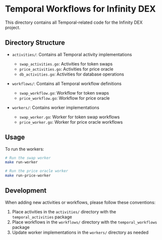 # Temporal Workflows for Infinity DEX

This directory contains all Temporal-related code for the Infinity DEX project.

## Directory Structure

- `activities/`: Contains all Temporal activity implementations
  - `swap_activities.go`: Activities for token swaps
  - `price_activities.go`: Activities for price oracle
  - `db_activities.go`: Activities for database operations

- `workflows/`: Contains all Temporal workflow definitions
  - `swap_workflow.go`: Workflow for token swaps
  - `price_workflow.go`: Workflow for price oracle

- `workers/`: Contains worker implementations
  - `swap_worker.go`: Worker for token swap workflows
  - `price_worker.go`: Worker for price oracle workflows

## Usage

To run the workers:

```bash
# Run the swap worker
make run-worker

# Run the price oracle worker
make run-price-worker
```

## Development

When adding new activities or workflows, please follow these conventions:

1. Place activities in the `activities/` directory with the `temporal_activities` package
2. Place workflows in the `workflows/` directory with the `temporal_workflows` package
3. Update worker implementations in the `workers/` directory as needed 